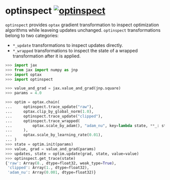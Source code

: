 # optinspect [![optinspect](https://github.com/tillahoffmann/optinspect/actions/workflows/build.yml/badge.svg)](https://github.com/tillahoffmann/optinspect/actions/workflows/build.yml)

`optinspect` provides `optax` gradient transformation to inspect optimization algorithms while leaveing updates unchanged. `optinspect` transformations belong to two categories:

- `*_update` transformations to inspect updates directly.
- `*_wrapped` transformations to inspect the state of a wrapped transformation after it is applied.

```python
>>> import jax
>>> from jax import numpy as jnp
>>> import optax
>>> import optinspect

>>> value_and_grad = jax.value_and_grad(jnp.square)
>>> params = 4.0

>>> optim = optax.chain(
...     optinspect.trace_update("raw"),
...     optax.clip_by_global_norm(1.0),
...     optinspect.trace_update("clipped"),
...     optinspect.trace_wrapped(
...         optax.scale_by_adam(), "adam_nu", key=lambda state, **_: state.nu
...     ),
...     optax.scale_by_learning_rate(0.01),
... )
>>> state = optim.init(params)
>>> value, grad = value_and_grad(params)
>>> updates, state = optim.update(grad, state, value=value)
>>> optinspect.get_trace(state)
{'raw': Array(8., dtype=float32, weak_type=True),
 'clipped': Array(1., dtype=float32),
 'adam_nu': Array(0.001, dtype=float32)}
```
